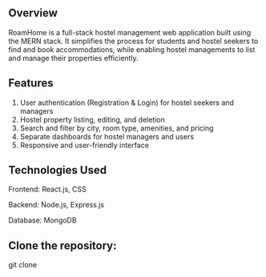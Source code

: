 ## Overview
RoamHome is a full-stack hostel management web application built using the MERN stack. It simplifies the process for students and hostel seekers to find and book accommodations, while enabling hostel managements to list and manage their properties efficiently.

## Features

1. User authentication (Registration & Login) for hostel seekers and managers
2. Hostel property listing, editing, and deletion
3. Search and filter by city, room type, amenities, and pricing
4. Separate dashboards for hostel managers and users
5. Responsive and user-friendly interface

## Technologies Used

Frontend: React.js, CSS

Backend: Node.js, Express.js

Database: MongoDB

## Clone the repository:

git clone 

```bash https://github.com/KakarlaSanthipriya/RoamHome.git

